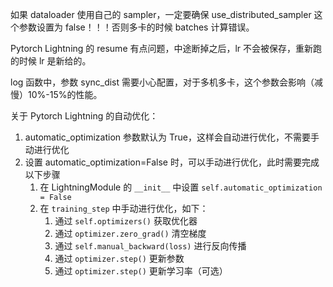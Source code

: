 
如果 dataloader 使用自己的 sampler，一定要确保  use_distributed_sampler 这个参数设置为 false！！！否则多卡的时候 batches 计算错误。

Pytorch Lightning 的  resume 有点问题，中途断掉之后，lr 不会被保存，重新跑的时候 lr 是新给的。

log 函数中，参数 sync_dist 需要小心配置，对于多机多卡，这个参数会影响（减慢）10%-15%的性能。

关于 Pytorch Lightning 的自动优化：
1. automatic_optimization 参数默认为 True，这样会自动进行优化，不需要手动进行优化
2. 设置 automatic_optimization=False 时，可以手动进行优化，此时需要完成以下步骤
    1. 在 LightningModule 的 `__init__` 中设置 `self.automatic_optimization = False`
    2. 在 `training_step` 中手动进行优化，如下：
        1. 通过 `self.optimizers()` 获取优化器
        2. 通过 `optimizer.zero_grad()` 清空梯度
        3. 通过 `self.manual_backward(loss)` 进行反向传播
        4. 通过 `optimizer.step()` 更新参数
        5. 通过 `optimizer.step()` 更新学习率（可选）


